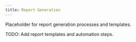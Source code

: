 ```yaml
---
title: Report Generation
---
```


Placeholder for report generation processes and templates.

TODO: Add report templates and automation steps.
